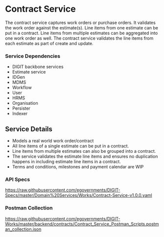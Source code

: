 # Contract Service

The contract service captures work orders or purchase orders. It validates the work order against the estimate(s).
Line items from one estimate can be put in a contract. Line items from multiple estimates can be aggregated into one work order as well. 
The contract service validates the line items from each estimate as part of create and update.

### Service Dependencies

- DIGIT backbone services
- Estimate service
- IDGen
- MDMS
- Workflow
- User
- HRMS
- Organisation
- Persister
- Indexer

## Service Details

- Models a real world work order/contract
- All line items of a single estimate can be put in a contract.
- Line items from multiple estimates can also be grouped into a contract.
- The service validates the estimate line items and ensures no duplication happens in including estimate line items in a contract.
- Terms and conditions, milestones and payment calendar are WIP

### API Specs
https://raw.githubusercontent.com/egovernments/DIGIT-Specs/master/Domain%20Services/Works/Contract-Service-v1.0.0.yaml

### Postman Collection

https://raw.githubusercontent.com/egovernments/DIGIT-Works/master/backend/contracts/Contract_Service_Postman_Scripts.postman_collection.json

